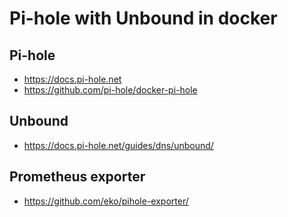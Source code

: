 # Pi-hole with Unbound in docker

## Pi-hole
- https://docs.pi-hole.net
- https://github.com/pi-hole/docker-pi-hole

## Unbound

- https://docs.pi-hole.net/guides/dns/unbound/

## Prometheus exporter
- https://github.com/eko/pihole-exporter/
